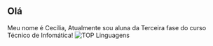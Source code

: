 ## Olá
Meu nome é Cecília, Atualmente sou aluna da Terceira fase do curso Técnico de Infomática!
![TOP Linguagens](https://github-readme-stats.vercel.app/api/top-langs/?username=Cecilia-S-Alves&layout=compact&theme=dracula)
<!--
**Cecilia-S-Alves/Cecilia-S-Alves** is a ✨ _special_ ✨ repository because its `README.md` (this file) appears on your GitHub profile.

Here are some ideas to get you started:

- 🔭 I’m currently working on ...
- 🌱 I’m currently learning ...
- 👯 I’m looking to collaborate on ...
- 🤔 I’m looking for help with ...
- 💬 Ask me about ...
- 📫 How to reach me: ...
- 😄 Pronouns: ...
- ⚡ Fun fact: ...

## Meus Contatos
<b>Email: </b>isabelisantos0616@gmail.com



## Linguagens que eu uso/estou aprendendo:
<p align="center">
  <img src="https://cdn.jsdelivr.net/gh/devicons/devicon/icons/java/java-original-wordmark.svg" alt="Java" width="80" height="80" style="margin: 10px;">
  <img src="https://cdn.jsdelivr.net/gh/devicons/devicon/icons/mysql/mysql-original-wordmark.svg" alt="MySQL" width="80" height="80" style="margin: 10px;">
  <img src="https://upload.wikimedia.org/wikipedia/commons/c/c3/Python-logo-notext.svg" alt="Python" width="80" height="80" style="margin: 10px;">
  <img src="https://cdn.jsdelivr.net/gh/devicons/devicon/icons/cplusplus/cplusplus-original.svg" alt="C++" width="80" height="80" style="margin: 10px;">
  <img src="https://cdn.jsdelivr.net/gh/devicons/devicon/icons/php/php-original.svg" alt="PHP" width="80" height="80" style="margin: 10px;">
  <img src="https://cdn.jsdelivr.net/gh/devicons/devicon/icons/react/react-original-wordmark.svg" alt="React Native" width="80" height="80" style="margin: 10px;">
  <img src="https://upload.wikimedia.org/wikipedia/commons/6/6a/JavaScript-logo.png" alt="JavaScript" width="80" height="80" style="margin: 10px;">

</p>-->
